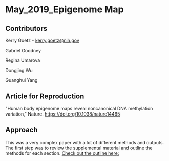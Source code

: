# May_2019_Epigenome Map

## Contributors

Kerry Goetz - kerry.goetz@nih.gov

Gabriel Goodney

Regina Umarova

Dongjing Wu

Guanghui Yang

## Article for Reproduction
"Human body epigenome maps reveal noncanonical DNA methylation variation," Nature. https://doi.org/10.1038/nature14465

## Approach

This was a very complex paper with a lot of different methods and outputs. The first step was to review the supplemental material and outline the methods for each section. [Check out the outline here:](/outline.pdf)
